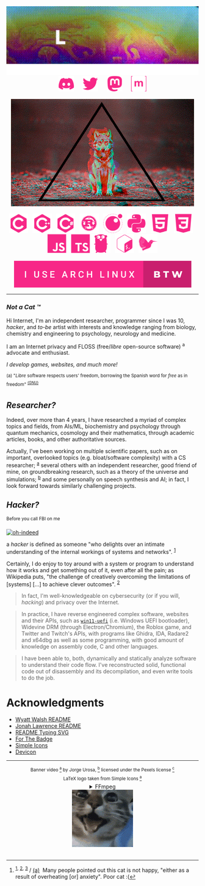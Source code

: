
<div align="center">
  <img src="gif/output.gif" alt="Profile Banner" width="700">
  <img src="svg/typing.svg" alt="Typing SVG">
  <div>
    <a href="https://discord.com/"><img src="svg/social/discord.svg" alt="Discord" width="40"></a> &#8287;&#8287;&#8287;&#8287;
    <a href="https://twitter.com/genuinelewolfie"><img src="svg/social/twitter.svg" alt="Twitter" width="40"></a> &#8287;&#8287;&#8287;&#8287;
    <a href="https://joinmastodon.org/"><img src="svg/social/mastodon.svg" alt="Mastodon" width="40"></a> &#8287;&#8287;&#8287;&#8287;
    <a href="https://matrix.org/"><img src="svg/social/matrix.svg" alt="Matrix" width="40"></a>
  </div>
</div> &#8287;
<div align="center">
  <a href="https://dimentique.tumblr.com/post/67903777806/source"><img src="gif/wolf.gif"></a>
</div>  &#8287;
<div align="center">
  <a href="https://en.wikipedia.org/wiki/C_(programming_language)"><img src="svg/languages/c.svg" alt="C" width="50"></a> &#8287;
  <a href="https://en.wikipedia.org/wiki/C%2B%2B"><img src="svg/languages/cpp.svg" alt="C++" width="50"></a> &#8287;
  <a href="https://en.wikipedia.org/wiki/C_Sharp_(programming_language)"><img src="svg/languages/csharp.svg" alt="C#" width="50"></a> &#8287;
  <a href="https://www.rust-lang.org/"><img src="svg/languages/rust.svg" alt="Rust" width="50"></a> &#8287;
  <a href="https://www.lua.org/about.html"><img src="svg/languages/lua.svg" alt="Lua" width="50"></a> &#8287;
  <a href="https://www.python.org/"><img src="svg/languages/python.svg" alt="Python" width="50"></a> &#8287;
  <a href="https://en.wikipedia.org/wiki/HTML5"><img src="svg/languages/html.svg" alt="HTML5" width="50"></a> &#8287;
  <a href="https://en.wikipedia.org/wiki/CSS"><img src="svg/languages/css.svg" alt="CSS3" width="50"></a> &#8287;
  <a href="https://en.wikipedia.org/wiki/JavaScript"><img src="svg/languages/js.svg" alt="Javascript" width="50"></a> &#8287;
  <a href="https://www.typescriptlang.org/"><img src="svg/languages/ts.svg" alt="Typescript" width="50"/></a>
  <a href="https://go.dev/"><img src="svg/languages/go.svg" alt="Go" width="50"></a> &#8287;
  <a href="https://en.wikipedia.org/wiki/Bash_(Unix_shell)"><img src="svg/languages/bash.svg" alt="Bash" width="50"></a> &#8287;
  <a href="https://www.latex-project.org/"><img src="svg/languages/latex.svg" alt="LaTeX" width="50"></a>
</div> &#8287;
<div align="center">
  <a href="https://archlinux.org/"><img src="svg/i-use-arch-linux-btw.svg" alt="Arch Linux"></a>
</div>

___

### *Not a Cat ™*

Hi Internet, I'm an independent researcher, programmer since I was 10, *hacker*, and *to-be* artist with interests and knowledge ranging from biology, chemistry and engineering to psychology, neurology and medicine.

I am an Internet privacy and FLOSS (free/*libre* open-source software) <sup>a</sup> advocate and enthusiast.

*I develop games, websites, and much more!*

<sup>(a) "*Libre* software respects users' freedom, borrowing the Spanish word for *free* as in freedom" <sup>[(GNU)][GNU]</sup></sup>

[GNU]: https://www.gnu.org/philosophy/free-sw.en.html

## *Researcher?*

Indeed, over more than 4 years, I have researched a myriad of complex topics and fields, from AIs/ML, biochemistry and psychology through quantum mechanics, cosmology and their mathematics, through academic articles, books, and other authoritative sources.

Actually, I've been working on multiple scientific papers, such as on important, overlooked topics (e.g. bloat/software complexity) with a CS researcher; <sup>[a](https://github.com/adisa22)</sup> several others with an independent researcher, good friend of mine, on groundbreaking research, such as a theory of the universe and simulations; <sup>[b](https://github.com/Fultonium-Entertainment)</sup> and some personally on speech synthesis and AI; in fact, I look forward towards similarly challenging projects.

## *Hacker?*

<sup>Before you call FBI on me</sup>

[![oh-indeed][GIF]][Tenor]

[GIF]: https://media1.tenor.com/m/J--FtRHGiz0AAAAC/indeed-omar.gif
[Tenor]: https://tenor.com/view/well-yes-but-actually-no-well-yes-no-yes-yes-no-gif-13736934

a *hacker* is defined as someone "who delights over an intimate understanding of the internal workings of systems and networks". <sup>[1][RFC1983]</sup>

Certainly, I do enjoy to toy around with a system or program to understand how it works and get something out of it, even after all the pain; as Wikipedia puts, "the challenge of creatively overcoming the limitations of [systems] [...] to achieve clever outcomes". <sup>[2][Wikipedia]</sup>

[RFC1983]: https://www.rfc-editor.org/rfc/rfc1983.txt
[Wikipedia]: https://en.wikipedia.org/wiki/Hacker

> In fact, I'm well-knowledgeable on cybersecurity (or if you will, *hacking*) and privacy over the Internet.

> In practice, I have reverse engineered complex software, websites and their APIs, such as [`win11-uefi`](https://github.com/LeCodingWolfie/win11-uefi) (i.e. Windows UEFI bootloader), Widevine DRM (through Electron/Chromium), the Roblox game, and Twitter and Twitch's APIs, with programs like Ghidra, IDA, Radare2 and x64dbg as well as some programming, with good amount of knowledge on assembly code, C and other languages.

> I have been able to, both, dynamically and statically analyze software to understand their code flow. I've reconstructed solid, functional code out of disassembly and its decompilation, and even write tools to do the job.

# Acknowledgments

* [Wyatt Walsh README](https://github.com/wyattowalsh/wyattowalsh)
* [Jonah Lawrence README](https://github.com/DenverCoder1/DenverCoder1)
* [README Typing SVG](https://github.com/denvercoder1/readme-typing-svg)
* [For The Badge](https://github.com/BraveUX/for-the-badge/)
* [Simple Icons](https://github.com/simple-icons/simple-icons)
* [Devicon](https://github.com/devicons/devicon/)

___

<div align="center">
  <sup>Banner video
    <a href="https://www.pexels.com/video/close-up-view-of-colors-mixing-5612424/"><sup>a</sup></a>
    by Jorge Urosa,
    <a href="https://www.pexels.com/@jorgeural/"><sup>b</sup></a>
    licensed under the Pexels license
    <a href="https://www.pexels.com/license/"><sup>c</sup></a>
  </sup>
  <div>
    <sup>
      LaTeX logo taken from Simple Icons
      <a href="https://raw.githubusercontent.com/simple-icons/simple-icons/develop/icons/latex.svg"><sup>a</sup></a>
    </sup>
  </div>
  <details>
  <summary>FFmpeg</summary>

  ```
  ffmpeg -v warning -i loop.mp4 -vf "crop=960:288:0:118" loop-cut.mp4
  ffmpeg -v warning -i loop-cut.mp4 -vcodec libx265 -crf 28 output.mp4
  ffmpeg -v warning -i output.mp4 -vf "fps=21,scale=320:-1:flags=lanczos" output.gif
  ```

  ```
  ffmpeg -i cat-original.gif -vf "crop=160:150:100:60" cat.gif
  ```

  [^1]
  </details>
  <a href="https://www.reddit.com/r/shitposting/comments/q8uwwu/d/"><img src="gif/cat.gif"></a>
</div> &#8287;

[^1]: <sup>[1][1], [2][2], [3][3]</sup> / [(a)][a] &#8287;Many people pointed out this cat is not happy, "either as a result of overheating [or] anxiety". Poor cat :(

[1]: https://reddit.com/r/shitposting/comments/q8uwwu/d/
[2]: https://www.reddit.com/r/gifs/comments/qqj7lh/d/
[3]: https://tenor.com/view/cat-gif-25013028

[a]: https://www.reddit.com/r/gifs/comments/qqj7lh/comment/hk0l3fy/?context=3

[readme-typing-svg]: https://readme-typing-svg.demolab.com?font=Fira+Code&duration=3000&pause=1000&color=F72787&center=true&vCenter=true&width=960&lines=Hi%2C+I'm+LeWolfie+a%2Fk%2Fa+Average+Toastie;I+am+a+scientist%2C+programmer+and+hacker;with+a+love+for+libre+software!
